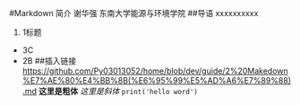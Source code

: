 #Markdown 简介
谢华强
东南大学能源与环境学院
##导语
xxxxxxxxxx
1. 1标题
* 3C
* 2B
##插入链接
[]()https://github.com/Py03013052/home/blob/dev/guide/2%20Makedown%E7%AE%80%E4%BB%8B(%E6%95%99%E5%AD%A6%E7%89%88).md
**这里是粗体**
*这里是斜体*
`print('hello word')`
